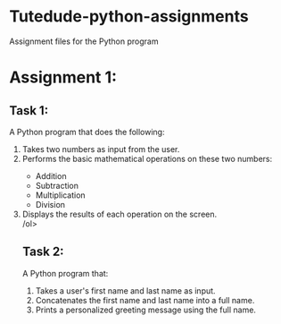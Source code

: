 # Tutedude-python-assignments
Assignment files for the Python program

<h1>Assignment 1:</h1>
  <h2>Task 1: </h2>
	A Python program that does the following: <br>
 		<ol>
		<li>Takes two numbers as input from the user. </li>
		<li>Performs the basic mathematical operations on these two numbers: </li>
  			<ul>
			<li>Addition </li>
			<li> Subtraction </li>
			<li> Multiplication </li>
			<li> Division </li>
			</ul>
		<li>Displays the results of each operation on the screen. </li>
		/ol>
  <h2>Task 2: </h2>
 	A Python program that: <br>
		<ol>
		<li>Takes a user's first name and last name as input. </li>
		<li>Concatenates the first name and last name into a full name.</li>
		<li>Prints a personalized greeting message using the full name.</li>
		</ol>
 	
 
